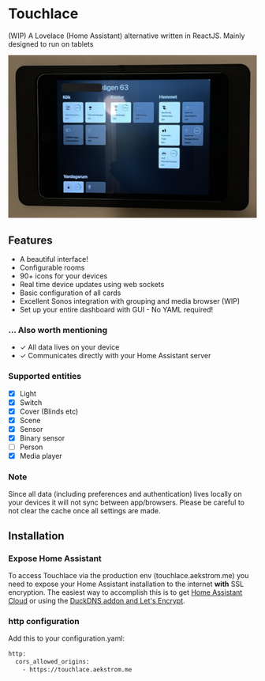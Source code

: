# Touchlace
(WIP) A Lovelace (Home Assistant) alternative written in ReactJS. Mainly designed to run on tablets

![Touchlace preview on an wall mounted iPad](https://github.com/didair/touchlace/blob/main/docs/preview.jpeg)

## Features
* A beautiful interface!
* Configurable rooms
* 90+ icons for your devices
* Real time device updates using web sockets
* Basic configuration of all cards
* Excellent Sonos integration with grouping and media browser (WIP)
* Set up your entire dashboard with GUI - No YAML required!

### ... Also worth mentioning
* ✓ All data lives on your device
* ✓ Communicates directly with your Home Assistant server

### Supported entities
- [x] Light
- [x] Switch
- [x] Cover (Blinds etc)
- [x] Scene
- [x] Sensor
- [x] Binary sensor
- [ ] Person
- [x] Media player

### Note
Since all data (including preferences and authentication) lives locally on your devices it will not sync between app/browsers. Please be careful to not clear the cache once all settings are made.

## Installation
### Expose Home Assistant
To access Touchlace via the production env (touchlace.aekstrom.me) you need to expose your Home Assistant installation to the internet **with** SSL encryption. The easiest way to accomplish this is to get [Home Assistant Cloud](https://www.nabucasa.com/) or using the [DuckDNS addon and Let's Encrypt](https://www.home-assistant.io/blog/2017/09/27/effortless-encryption-with-lets-encrypt-and-duckdns/).

### http configuration
Add this to your configuration.yaml:

```
http:
  cors_allowed_origins:
    - https://touchlace.aekstrom.me
```